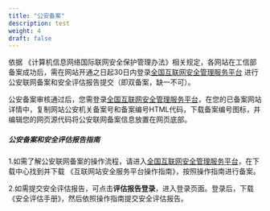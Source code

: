 ```yaml
---
title: "公安备案"
description: test
weight: 4
draft: false
---
```




依据 《计算机信息网络国际联网安全保护管理办法》相关规定，各网站在工信部备案成功后，需在网站开通之日起30日内登录[全国互联网安全管理服务平台](http://www.beian.gov.cn/portal/index?spm=a2c4g.11186623.2.1.SRC9LP) 进行公安联网备案和安全评估报告提交（即双备案，缺一不可）。

公安备案审核通过后，您需登录[全国互联网安全管理服务平台](http://www.beian.gov.cn/portal/index?spm=a2c4g.11186623.2.1.SRC9LP)，在您的已备案网站详情中，复制网站公安机关备案号和备案编号HTML代码，下载备案编号图标，并编辑您的网页源代码将公安联网备案信息放置在网页底部。

##### 公安备案和安全评估报告指南

1.如需了解公安联网备案的操作流程，请进入[全国互联网安全管理服务平台](http://www.beian.gov.cn/portal/index.do)，在下载中心找到并下载 《互联网站安全服务平台操作指南》，按照操作指南进行备案。 

2.如需提交安全评估报告，可点击**评估报告登录**，进入登录页面。登录后，下载《安全评估手册》，然后依照操作指南提交安全评估报告。 